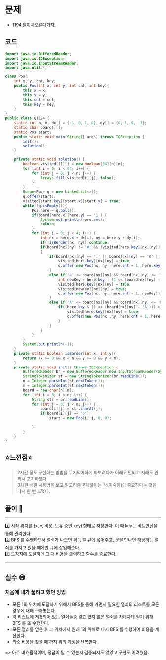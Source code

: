 # 문제

- [1194.달이차오른다가자!](https://www.acmicpc.net/problem/1194)

## 코드

```java
import java.io.BufferedReader;
import java.io.IOException;
import java.io.InputStreamReader;
import java.util.*;

class Pos{
    int x, y, cnt, key;
    public Pos(int x, int y, int cnt, int key){
        this.x = x;
        this.y = y;
        this.cnt = cnt;
        this.key = key;
    }
}
public class Q1194 {
    static int n, m, dx[] = {-1, 0, 1, 0}, dy[] = {0, 1, 0, -1};
    static char board[][];
    static Pos start;
    public static void main(String[] args) throws IOException {
        init();
        solution();
    }

    private static void solution() {
        boolean visited[][][] = new boolean[64][n][m];
        for (int i = 0; i < 64; i++) {
            for (int j = 0; j < n; j++) {
                Arrays.fill(visited[i][j], false);
            }
        }
        Queue<Pos> q = new LinkedList<>();
        q.offer(start);
        visited[start.key][start.x][start.y] = true;
        while(!q.isEmpty()){
            Pos here = q.poll();
            if(board[here.x][here.y] == '1') {
                System.out.println(here.cnt);
                return;
            }
            for (int i = 0; i < 4; i++) {
                int nx = here.x + dx[i], ny = here.y + dy[i];
                if(!isBorder(nx, ny)) continue;
                if(board[nx][ny] != '#' && !visited[here.key][nx][ny])
                {
                    if(board[nx][ny] == '.' || board[nx][ny] == '0' || board[nx][ny] == '1'){
                        visited[here.key][nx][ny] = true;
                        q.offer(new Pos(nx, ny, here.cnt + 1, here.key));
                    }
                    else if('a' <= board[nx][ny] && board[nx][ny] <= 'f'){
                        int newKey = here.key | (1 << (board[nx][ny] - 'a'));
                        visited[here.key][nx][ny] = true;
                        visited[newKey][nx][ny] = true;
                        q.offer(new Pos(nx, ny, here.cnt + 1, newKey));
                    }
                    else if('A' <= board[nx][ny] && board[nx][ny] <= 'F'){
                        if((here.key & (1 << (board[nx][ny] - 'A'))) > 0){
                            visited[here.key][nx][ny] = true;
                            q.offer(new Pos(nx ,ny, here.cnt + 1, here.key));
                        }
                    }
                }
            }
        }
        System.out.println(-1);
    }
    private static boolean isBorder(int x, int y){
        return (x >= 0 && x < n && y >= 0 && y < m);
    }
    private static void init() throws IOException {
        BufferedReader br = new BufferedReader(new InputStreamReader(System.in));
        StringTokenizer st = new StringTokenizer(br.readLine());
        n = Integer.parseInt(st.nextToken());
        m = Integer.parseInt(st.nextToken());
        board = new char[n][m];
        for (int i = 0; i < n; i++) {
            String str = br.readLine();
            for (int j = 0; j < m; j++) {
                board[i][j] = str.charAt(j);
                if(board[i][j] == '0')
                    start = new Pos(i, j, 0, 0);

            }
        }
    }
}
```

## ⭐️느낀점⭐️

> 2시간 정도 구현하는 방법을 무지막지하게 짜보려다가 이래도 안되고 저래도 안되서 포기하였다. <br/>
> 3차원 배열 사용법을 보고 알고리즘 문제풀이는 감(익숙함)이 중요하다는 것을 다시 한 번 느꼈다.

## 풀이 📣

<hr/>
1️⃣ 시작 위치를 (x, y, 비용, 보유 중인 key) 형태로 저장한다. 이 때 key는 비트연산을 통해 관리한다. <br/>
2️⃣ BFS 를 수행하면서 열쇠가 나오면 획득 후 큐에 넣어주고, 문을 만나면 해당하는 열쇠를 가지고 있을 때에만 큐에 삽입해준다. <br/>
3️⃣ 도착지에 도달하면 그 때 비용을 출력하고 함수를 종료한다. <br/>

<hr/>

## 실수 😅

### 처음에 내가 풀려고 했던 방법

- 모든 1의 위치에 도달하기 위해서 BFS를 통해 가면서 필요한 열쇠의 리스트를 모든 경우에 대해 구해놓는다.
- 각 리스트에 저장되어 있는 열쇠들중 갖고 있지 않은 열쇠를 차례차례 얻기 위해 BFS 를 또 수행한다.
- 모든 열쇠를 얻은 후 그 위치에서 원래 1의 위치로 다시 BFS 를 수행하여 비용을 계산한다.
- 최소 비용을 찾을 때 까지 위의 과정을 반복한다.

=> 아주 비효율적이며, 정답이 될 수 있는지 검증되지도 않았고 구현도 어려웠음.
